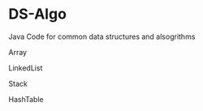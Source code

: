 # DS-Algo
Java Code for common data structures and alsogrithms

Array

LinkedList

Stack

HashTable
